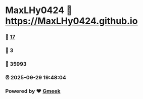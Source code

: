 # MaxLHy0424 :link: https://MaxLHy0424.github.io 
### :page_facing_up: [17](https://MaxLHy0424.github.io/tag.html) 
### :speech_balloon: 3 
### :hibiscus: 35993 
### :alarm_clock: 2025-09-29 19:48:04 
### Powered by :heart: [Gmeek](https://github.com/Meekdai/Gmeek)
